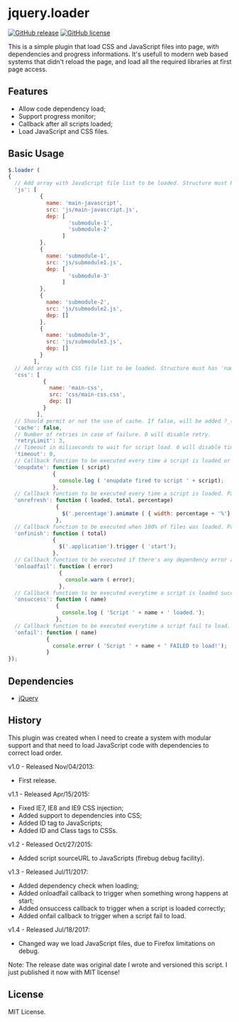jquery.loader
=============
[![GitHub release](https://img.shields.io/github/release/ernaniaz/jquery.loader.svg?maxAge=2592000)](https://github.com/ernaniaz/jquery.loader)
[![GitHub license](https://img.shields.io/github/license/ernaniaz/jquery.loader.svg)](https://github.com/ernaniaz/jquery.loader)

This is a simple plugin that load CSS and JavaScript files into page, with dependencies and progress informations.
It's usefull to modern web based systems that didn't reload the page, and load all the required libraries at first page access.

Features
--------
* Allow code dependency load;
* Support progress monitor;
* Callback after all scripts loaded;
* Load JavaScript and CSS files.

Basic Usage
-----------
```javascript
$.loader (
{
  // Add array with JavaScript file list to be loaded. Structure must has 'name', 'src' and 'dep' informations.
  'js': [
          {
            name: 'main-javascript',
            src: 'js/main-javascript.js',
            dep: [
                   'submodule-1',
                   'submodule-2'
                 ]
          },
          {
            name: 'submodule-1',
            src: 'js/submodule1.js',
            dep: [
                   'submodule-3'
                 ]
          },
          {
            name: 'submodule-2',
            src: 'js/submodule2.js',
            dep: []
          },
          {
            name: 'submodule-3',
            src: 'js/submodule3.js',
            dep: []
          }
        ],
  // Add array with CSS file list to be loaded. Structure must has 'name', 'src' and 'dep' informations.
  'css': [
           {
             name: 'main-css',
             src: 'css/main-css.css',
             dep: []
           }
         ],
  // Should permit or not the use of cache. If false, will be added ?_(TIMESTAMP NUMBER) to URL, to avoid browser cache.
  'cache': false,
  // Number of retries in case of failure. 0 will disable retry.
  'retryLimit': 3,
  // Timeout in miliseconds to wait for script load. 0 will disable timeout.
  'timeout': 0,
  // Callback function to be executed every time a script is loaded or failed to be loaded. Parameters will be the name of the script.
  'onupdate': function ( script)
              {
                console.log ( 'onupdate fired to script ' + script);
              },
  // Callback function to be executed every time a script is loaded. Parameters will be the number of loaded files, total of files and percentage loaded.
  'onrefresh': function ( loaded, total, percentage)
               {
                 $('.percentage').animate ( { width: percentage + '%'}, 50);
               },
  // Callback function to be executed when 100% of files was loaded. Parameter will be the total of files loaded.
  'onfinish': function ( total)
              {
                $('.application').trigger ( 'start');
              },
  // Callback function to be executed if there's any dependency error at load. Added in version 1.3.
  'onloadfail': function ( error)
                {
                  console.warn ( error);
                },
  // Callback function to be executed everytime a script is loaded successfully. Added in version 1.3.
  'onsuccess': function ( name)
               {
                 console.log ( 'Script ' + name + ' loaded.');
               },
  // Callback function to be executed everytime a script fail to load. Added in version 1.3.
  'onfail': function ( name)
            {
              console.error ( 'Script ' + name + ' FAILED to load!');
            }
});
```
Dependencies
------------
* [jQuery](http://jquery.com/)

History
-------
This plugin was created when I need to create a system with modular support and that need to load JavaScript code with dependencies to correct load order.

v1.0 - Released Nov/04/2013:
* First release.

v1.1 - Released Apr/15/2015:
* Fixed IE7, IE8 and IE9 CSS injection;
* Added support to dependencies into CSS;
* Added ID tag to JavaScripts;
* Added ID and Class tags to CSSs.

v1.2 - Released Oct/27/2015:
* Added script sourceURL to JavaScripts (firebug debug facility).

v1.3 - Released Jul/11/2017:
* Added dependency check when loading;
* Added onloadfail callback to trigger when something wrong happens at start;
* Added onsuccess callback to trigger when a script is loaded correctly;
* Added onfail callback to trigger when a script fail to load.

v1.4 - Released Jul/18/2017:
* Changed way we load JavaScript files, due to Firefox limitations on debug.

Note: The release date was original date I wrote and versioned this script. I just published it now with MIT license!

License
-------
MIT License.
